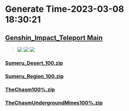 # Generate Time-2023-03-08 18:30:21

## [Genshin_Impact_Teleport Main](https://github.com/Sam5440/Genshin_Impact_Teleport)

>![](https://komarev.com/ghpvc/?username=done439)
>![](https://komarev.com/ghpvc/?username=done438)
>![](https://komarev.com/ghpvc/?username=done437)

### [Sumeru_Desert_100.zip](https://raw.githubusercontent.com/Sam5440/Genshin_Impact_Teleport/download/ManualCollectPoint/ExploreTo100/Sumeru_Desert_100.zip)

### [Sumeru_Region_100.zip](https://raw.githubusercontent.com/Sam5440/Genshin_Impact_Teleport/download/ManualCollectPoint/ExploreTo100/Sumeru_Region_100.zip)

### [TheChasm100%.zip](https://raw.githubusercontent.com/Sam5440/Genshin_Impact_Teleport/download/ManualCollectPoint/ExploreTo100/TheChasm100%25.zip)

### [TheChasmUndergroundMines100%.zip](https://raw.githubusercontent.com/Sam5440/Genshin_Impact_Teleport/download/ManualCollectPoint/ExploreTo100/TheChasmUndergroundMines100%25.zip)


